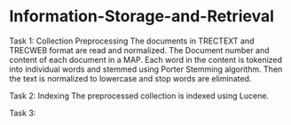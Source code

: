 # Information-Storage-and-Retrieval

Task 1: Collection Preprocessing
The documents in TRECTEXT and TRECWEB format are read and normalized. The Document number and 
content of each document in a MAP. Each word in the content is tokenized into individual words and stemmed using Porter Stemming algorithm.
Then the text is normalized to lowercase and stop words are eliminated.

Task 2: Indexing
The preprocessed collection is indexed using Lucene.

Task 3:



